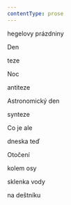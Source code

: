 ```yaml
---
contentType: prose
---
```


<section>

hegelovy prázdniny

Den

teze

Noc

antiteze

Astronomický den

synteze

Co je ale

dneska teď

Otočení

kolem osy

sklenka vody

na deštníku

</section>
